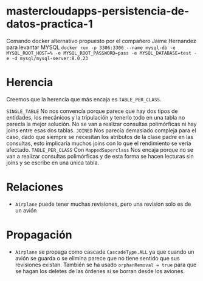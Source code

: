 # mastercloudapps-persistencia-de-datos-practica-1

Comando docker alternativo propuesto por el compañero Jaime Hernandez para levantar MYSQL
```docker run -p 3306:3306 --name mysql-db -e MYSQL_ROOT_HOST=% -e MYSQL_ROOT_PASSWORD=pass -e MYSQL_DATABASE=test -e -d mysql/mysql-server:8.0.23```

# Herencia

Creemos que la herencia que más encaja es `TABLE_PER_CLASS`.

`SINGLE_TABLE` No nos convencía porque parece que hay dos tipos de entidades, los mecánicos y la tripulación y tenerlo todo en una tabla no parecía la mejor solución. No se van a realizar consultas polimórficas ni hay joins entre esas dos tablas.
`JOINED` Nos parecía demasiado compleja para el caso, dado que siempre se necesitan los atributos de la clase padre en las consultas, esto implicaría muchos joins con lo que el rendimiento se vería afectado.
`TABLE_PER_CLASS` Con `MappedSuperclass` Nos encaja porque no se van a realizar consultas polimórficas y de esta forma se hacen lecturas sin joins y se escribe en una única tabla.


# Relaciones

- `Airplane` puede tener muchas revisiones, pero una revision solo es de un avión


# Propagación

- `Airplane` se propaga como cascade `CascadeType.ALL` ya que cuando un avión se guarda o se elimina parece que no tiene sentido que sus revisiones existan. También se ha usado `orphanRemoval = true` para que se hagan los deletes de las órdenes si se borran desde los aviones.
